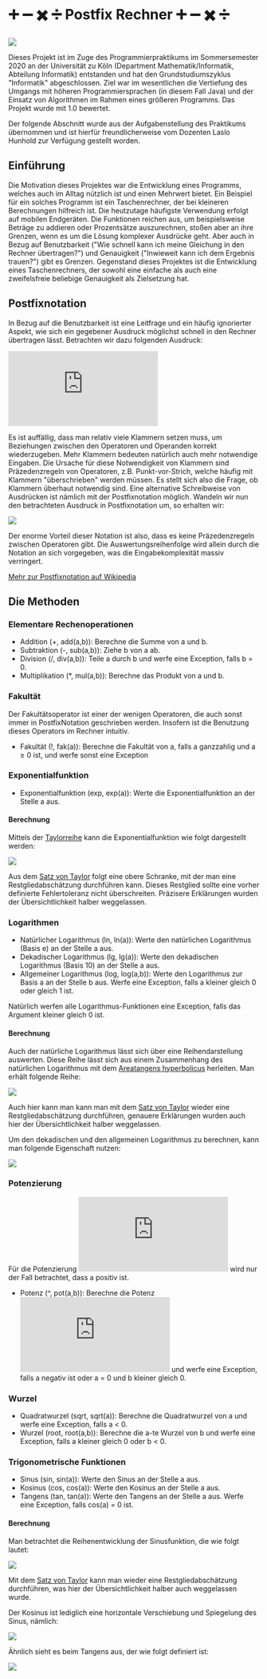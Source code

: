 # :heavy_plus_sign: :heavy_minus_sign: :heavy_multiplication_x: :heavy_division_sign: Postfix Rechner :heavy_plus_sign: :heavy_minus_sign: :heavy_multiplication_x: :heavy_division_sign:

![](https://abload.de/img/postfixcalcinj2k.png)

Dieses Projekt ist im Zuge des Programmierpraktikums im Sommersemester 2020 an der Universität zu Köln (Department Mathematik/Informatik, Abteilung Informatik) entstanden und hat den Grundstudiumszyklus "Informatik" abgeschlossen. Ziel war im wesentlichen die Vertiefung des Umgangs mit höheren Programmiersprachen (in diesem Fall Java) und der Einsatz von Algorithmen im Rahmen eines größeren Programms. Das Projekt wurde mit 1.0 bewertet.

Der folgende Abschnitt wurde aus der Aufgabenstellung des Praktikums übernommen und ist hierfür freundlicherweise vom Dozenten Laslo Hunhold zur Verfügung gestellt worden.

## Einführung

Die Motivation dieses Projektes war die Entwicklung eines Programms, welches auch im Alltag nützlich ist und einen Mehrwert bietet. Ein Beispiel für ein solches Programm ist ein Taschenrechner, der bei kleineren Berechnungen hilfreich ist. Die heutzutage häufigste Verwendung erfolgt auf mobilen Endgeräten. Die Funktionen reichen aus, um beispielsweise Beträge zu addieren oder Prozentsätze auszurechnen, stoßen aber an ihre Grenzen, wenn es um die Lösung komplexer Ausdrücke geht. Aber auch in Bezug auf Benutzbarkeit ("Wie schnell kann ich meine Gleichung in den Rechner übertragen?") und Genauigkeit ("Inwieweit kann ich dem Ergebnis trauen?") gibt es Grenzen. Gegenstand dieses Projektes ist die Entwicklung eines Taschenrechners, der sowohl eine einfache als auch eine zweifelsfreie beliebige Genauigkeit als Zielsetzung hat.

## Postfixnotation

In Bezug auf die Benutzbarkeit ist eine Leitfrage und ein häufig ignorierter Aspekt, wie sich ein gegebener Ausdruck möglichst schnell in den Rechner übertragen lässt. Betrachten wir dazu folgenden Ausdruck:

![](https://latex.codecogs.com/svg.latex?(2%20+%204)%20*%20(6%20+%209))

Es ist auffällig, dass man relativ viele Klammern setzen muss, um Beziehungen zwischen den Operatoren und Operanden korrekt wiederzugeben. Mehr Klammern bedeuten natürlich auch mehr notwendige Eingaben. Die Ursache für diese Notwendigkeit von Klammern sind Präzedenzregeln von Operatoren, z.B. Punkt-vor-Strich, welche häufig mit Klammern "überschrieben" werden müssen. Es stellt sich also die Frage, ob Klammern überhaut notwendig sind. Eine alternative Schreibweise von Ausdrücken ist nämlich mit der Postfixnotation möglich. Wandeln wir nun den betrachteten Ausdruck in Postfixnotation um, so erhalten wir:

![](https://latex.codecogs.com/svg.latex?%202\%20\4%20+%206\%20\9%20+%20*)

Der enorme Vorteil dieser Notation ist also, dass es keine Präzedenzregeln zwischen Operatoren gibt. Die Auswertungsreihenfolge wird allein durch die Notation an sich vorgegeben, was die Eingabekomplexität massiv verringert.

[Mehr zur Postfixnotation auf Wikipedia](https://de.wikipedia.org/wiki/Umgekehrte_polnische_Notation)

## Die Methoden

### Elementare Rechenoperationen

* Addition (+, add(a,b)): Berechne die Summe von a und b.
* Subtraktion (-, sub(a,b)): Ziehe b von a ab.
* Division (/, div(a,b)): Teile a durch b und werfe eine Exception, falls b = 0.
* Multiplikation (*, mul(a,b)): Berechne das Produkt von a und b.

### Fakultät

Der Fakultätsoperator ist einer der wenigen Operatoren, die auch sonst immer in PostfixNotation geschrieben werden. Insofern ist die Benutzung dieses Operators im Rechner intuitiv.

* Fakultät (!, fak(a)): Berechne die Fakultät von a, falls a ganzzahlig und a ≥ 0 ist, und
werfe sonst eine Exception

### Exponentialfunktion

* Exponentialfunktion (exp, exp(a)): Werte die Exponentialfunktion an der Stelle a aus.


#### Berechnung


Mittels der [Taylorreihe](https://de.wikipedia.org/wiki/Taylorreihe) kann die Exponentialfunktion wie folgt dargestellt werden:

![](https://image.prntscr.com/image/oQUn_gjwTMCbH4zaN8RbCQ.png)

Aus dem [Satz von Taylor](https://de.wikipedia.org/wiki/Taylor-Formel) folgt eine obere Schranke, mit der man eine Restgliedabschätzung durchführen kann. Dieses Restglied sollte eine vorher definierte Fehlertoleranz nicht überschreiten. Präzisere Erklärungen wurden der Übersichtlichkeit halber weggelassen.


### Logarithmen

*  Natürlicher Logarithmus (ln, ln(a)): Werte den natürlichen Logarithmus (Basis e) an der
Stelle a aus.
* Dekadischer Logarithmus (lg, lg(a)): Werte den dekadischen Logarithmus (Basis 10) an
der Stelle a aus.
* Allgemeiner Logarithmus (log, log(a,b)): Werte den Logarithmus zur Basis a an der
Stelle b aus. Werfe eine Exception, falls a kleiner gleich 0 oder gleich 1 ist.

Natürlich werfen alle Logarithmus-Funktionen eine Exception, falls das Argument kleiner
gleich 0 ist.

#### Berechnung

Auch der natürliche Logarithmus lässt sich über eine Reihendarstellung auswerten. Diese Reihe lässt sich aus einem Zusammenhang des natürlichen Logarithmus mit dem [Areatangens hyperbolicus](https://de.wikipedia.org/wiki/Areatangens_hyperbolicus_und_Areakotangens_hyperbolicus) herleiten. Man erhält folgende Reihe:

![](https://image.prntscr.com/image/UsA7Jm5jSDui4rLNTPR-5Q.png)

Auch hier kann man kann man mit dem [Satz von Taylor](https://de.wikipedia.org/wiki/Taylor-Formel) wieder eine Restgliedabschätzung durchführen, genauere Erklärungen wurden auch hier der Übersichtlichkeit halber weggelassen.

Um den dekadischen und den allgemeinen Logarithmus zu berechnen, kann man folgende Eigenschaft nutzen:

![](https://image.prntscr.com/image/1f3jBQy0SFeHH0gAiCQzdw.png)


### Potenzierung

Für die Potenzierung ![](https://latex.codecogs.com/gif.latex?a%5E%7Bb%7D) wird nur der Fall betrachtet, dass a positiv ist.

* Potenz (^, pot(a,b)): Berechne die Potenz ![](https://latex.codecogs.com/gif.latex?a%5E%7Bb%7D) und werfe eine Exception, falls a negativ ist oder a = 0 und b kleiner gleich 0.

### Wurzel

* Quadratwurzel (sqrt, sqrt(a)): Berechne die Quadratwurzel von a und werfe eine Exception, falls a < 0.
* Wurzel (root, root(a,b)): Berechne die a-te Wurzel von b und werfe eine Exception, falls a kleiner gleich 0 oder b < 0.

### Trigonometrische Funktionen

* Sinus (sin, sin(a)): Werte den Sinus an der Stelle a aus.
* Kosinus (cos, cos(a)): Werte den Kosinus an der Stelle a aus.
* Tangens (tan, tan(a)): Werte den Tangens an der Stelle a aus. Werfe eine Exception,
falls cos(a) = 0 ist.

#### Berechnung

Man betrachtet die Reihenentwicklung der Sinusfunktion, die wie folgt lautet:

![](https://image.prntscr.com/image/DH51kTFMQOGv9Dpvd0iI_w.png)

Mit dem [Satz von Taylor](https://de.wikipedia.org/wiki/Taylor-Formel) kann man wieder eine Restgliedabschätzung durchführen, was hier der Übersichtlichkeit halber auch weggelassen wurde.

Der Kosinus ist lediglich eine horizontale Verschiebung und Spiegelung des Sinus, nämlich:

![](https://image.prntscr.com/image/z6RI33o2QcmDs9QQvuS9Bg.png)

Ähnlich sieht es beim Tangens aus, der wie folgt definiert ist:

![](https://image.prntscr.com/image/Hc8Z8HJbTNiPTDPtnljcEA.png)
